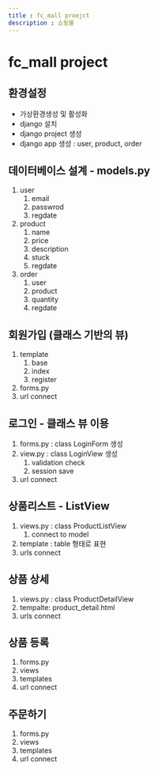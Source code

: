 ```yaml
---
title : fc_mall proejct
description : 쇼핑몰
---
```


# fc_mall project

## 환경설정

- 가상환경생성 및 활성화
- django 설치
- django project 생성
- django app 생성 : user, product, order

## 데이터베이스 설계 - models.py

1. user
   1. email
   2. passwrod
   3. regdate
2. product
   1. name
   2. price 
   3. description
   4. stuck
   5. regdate
3. order
   1. user
   2. product
   3. quantity
   4. regdate

## 회원가입 (클래스 기반의 뷰)

1. template
   1. base
   2. index
   3. register
2. forms.py
3. url connect

## 로그인 - 클래스 뷰 이용

1. forms.py : class LoginForm 생성
2. view.py : class LoginView 생성
   1. validation check 
   2. session save
3. url connect 

## 상품리스트 - ListView

1. views.py : class ProductListView
   1. connect to model 
2. template : table 형태로 표현
3. urls connect

## 상품 상세

1. views.py : class ProductDetailView
2. tempalte: product_detail.html 
3. urls connect 

## 상품 등록

1. forms.py
2. views
3. templates 
4. url connect

## 주문하기

1. forms.py 
2. views
3. templates 
4. url connect


